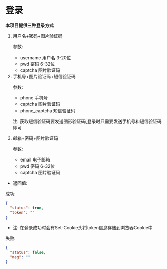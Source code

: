 # 登录
**本项目提供三种登录方式**

<ol>
<li>用户名+密码+图片验证码

参数:

* username 用户名 3-20位
* pwd 密码 6-32位
* captcha 图片验证码

</li>
<li>手机号+图片验证码+短信验证码

参数:

* phone 手机号
* captcha 图片验证码
* phone_captcha 短信验证码

注: 获取短信验证码要发送图形验证码,登录时只需要发送手机号和短信验证码即可

</li>
<li>邮箱+密码+图片验证码

参数:

* email 电子邮箱
* pwd 密码 6-32位
* captcha 图片验证码

</li>
</ol>

* 返回值:

成功:
```json
{
  "status": true,
  "token": ""
}
```
* 注: 在登录成功时会有Set-Cookie头将token信息存储到浏览器Cookie中

失败:
```json
{
  "status": false,
  "msg": ""
}
```
